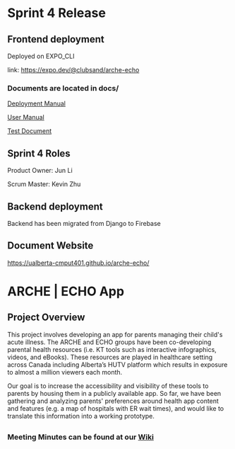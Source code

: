 # Sprint 4 Release

## Frontend deployment

Deployed on EXPO_CLI

link: https://expo.dev/@clubsand/arche-echo

### Documents are located in docs/

[Deployment Manual](https://github.com/UAlberta-CMPUT401/arche-echo/blob/main/docs/ARCHE%20_%20ECHO%20-%20Deployment%20Manual.pdf)

[User Manual](https://github.com/UAlberta-CMPUT401/arche-echo/blob/main/docs/ARCHE%20_%20ECHO%20-%20User%20Manual.pdf)

[Test Document](https://github.com/UAlberta-CMPUT401/arche-echo/blob/main/docs/ARCHE___ECHO_-_Test_Documentation.pdf)

## Sprint 4 Roles

Product Owner: Jun Li

Scrum Master: Kevin Zhu

## Backend deployment

Backend has been migrated from Django to Firebase

## Document Website

https://ualberta-cmput401.github.io/arche-echo/

# ARCHE | ECHO App

## Project Overview

This project involves developing an app for parents managing their child's acute illness. The ARCHE and ECHO groups have been co-developing parental health resources (i.e. KT tools such as interactive infographics, videos, and eBooks). These resources are played in healthcare setting across Canada including Alberta’s HUTV platform which results in exposure to almost a million viewers each month.

Our goal is to increase the accessibility and visibility of these tools to parents by housing them in a publicly available app. So far, we have been gathering and analyzing parents' preferences around health app content and features (e.g. a map of hospitals with ER wait times), and would like to translate this information into a working prototype.

##
### Meeting Minutes can be found at our [Wiki](https://github.com/UAlberta-CMPUT401/arche-echo/wiki)

